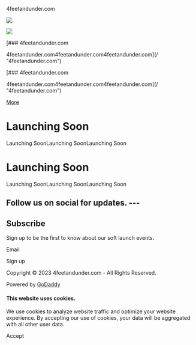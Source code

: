 4feetandunder.com



[![](https://img1.wsimg.com/isteam/videos/uA41GmyyG8IMaxXdb)](https://websites.godaddy.com/categories/v4/videos/raw/video/uA41GmyyG8IMaxXdb)

![](https://img1.wsimg.com/isteam/videos/uA41GmyyG8IMaxXdb)

[### 4feetandunder.com

4feetandunder.com4feetandunder.com4feetandunder.com](/ "4feetandunder.com")

[### 4feetandunder.com

4feetandunder.com4feetandunder.com4feetandunder.com](/ "4feetandunder.com")

[More](#)

Launching Soon
==============

Launching SoonLaunching SoonLaunching Soon

Launching Soon
==============

Launching SoonLaunching SoonLaunching Soon

Follow us on social for updates. ---
------------------------------------

Subscribe
---------

Sign up to be the first to know about our soft launch events.

Email

Sign up

Copyright © 2023 4feetandunder.com - All Rights Reserved.

Powered by [GoDaddy](https://www.godaddy.com/websites/website-builder?isc=pwugc&utm_source=wsb&utm_medium=applications&utm_campaign=en-us_corp_applications_base)

#### This website uses cookies.

We use cookies to analyze website traffic and optimize your website experience. By accepting our use of cookies, your data will be aggregated with all other user data.

Accept